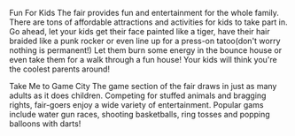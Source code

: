 Fun For Kids
The fair provides fun and entertainment for the whole family. There are tons of affordable attractions and activities for kids to take part in. Go ahead, let your kids get their face painted like a tiger, have their hair braided like a punk rocker or even line up for a press-on tatoo(don't worry nothing is permanent!)
Let them burn some energy in the bounce house or even take them for a walk through a fun house! Your kids will think you're the coolest parents around!

Take Me to Game City
The game section of the fair draws in just as many adults as it does children. Competing for stuffed animals and bragging rights, fair-goers enjoy a wide variety of entertainment. Popular gams include water gun races, shooting basketballs, ring tosses and popping balloons with darts!

